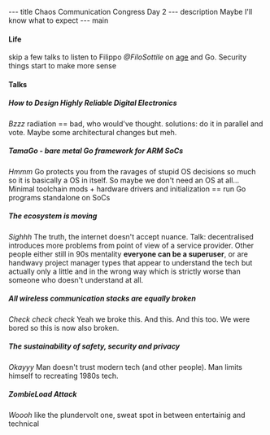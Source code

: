 --- title
Chaos Communication Congress Day 2
--- description
Maybe I'll know what to expect
--- main

#### Life

skip a few talks to listen to Filippo _@FiloSottile_
on [age](https://github.com/FiloSottile/age)
and Go.
Security things start to make more sense

#### Talks

##### How to Design Highly Reliable Digital Electronics

_Bzzz_
radiation == bad,
who would've thought.
solutions: do it in parallel and vote.
Maybe some architectural changes but meh.

##### TamaGo - bare metal Go framework for ARM SoCs

_Hmmm_
Go protects you from the ravages of stupid OS decisions
so much so it is basically a OS in itself.
So maybe we don't need an OS at all...
Minimal toolchain mods + hardware drivers and initialization
== run Go programs standalone on SoCs

##### The ecosystem is moving

_Sighhh_
The truth,
the internet doesn't accept nuance.
Talk: decentralised introduces more problems from point of view of a service provider.
Other people either still in 90s mentality
**everyone can be a superuser**,
or are handwavy project manager types that appear to understand the tech
but actually only a little and in the wrong way
which is strictly worse than someone who doesn't understand at all.

##### All wireless communication stacks are equally broken

_Check check check_
Yeah we broke this. And this. And this too.
We were bored so this is now also broken.

##### The sustainability of safety, security and privacy

_Okayyy_
Man doesn't trust modern tech (and other people).
Man limits himself to recreating 1980s tech.

##### ZombieLoad Attack

_Woooh_
like the plundervolt one,
sweat spot in between entertainig and technical
